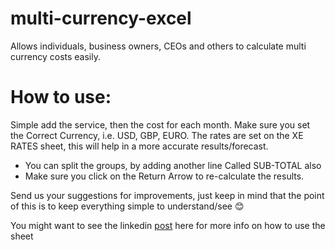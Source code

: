 # multi-currency-excel
Allows individuals, business owners, CEOs and others to calculate multi currency costs easily.

# How to use:
Simple add the service, then the cost for each month. Make sure you set the Correct Currency, i.e. USD, GBP, EURO. The rates are set on the XE RATES sheet, this will help in a more accurate results/forecast.

- You can split the groups, by adding another line Called SUB-TOTAL also
- Make sure you click on the Return Arrow to re-calculate the results.

Send us your suggestions for improvements, just keep in mind that the point of this is to keep everything simple to understand/see 😊

You might want to see the linkedin [post](https://www.linkedin.com/post/edit/excel-template-calculate-multi-currency-costs-abs-chamali) here for more info on how to use the sheet 
